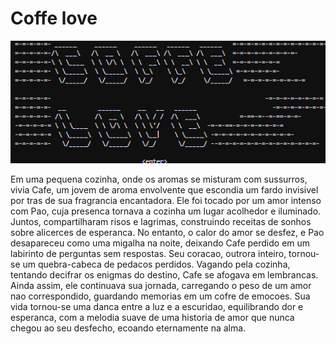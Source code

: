 # Coffe love
<img src="imagem_2024-06-27_172833136.png">

Em uma pequena cozinha, onde os aromas se misturam com sussurros, vivia Cafe, um jovem de aroma envolvente que escondia um fardo invisivel por tras de sua 
fragrancia encantadora. Ele foi tocado por um amor intenso com Pao, cuja presenca tornava a cozinha um lugar acolhedor e iluminado. Juntos, compartilharam
risos e lagrimas, construindo receitas de sonhos sobre alicerces de esperanca. No entanto, o calor do amor se desfez, e Pao desapareceu como uma migalha na
noite, deixando Cafe perdido em um labirinto de perguntas sem respostas. Seu coracao, outrora inteiro, tornou-se um quebra-cabeca de pedacos perdidos.
 Vagando pela cozinha, tentando decifrar os enigmas do destino, Cafe se afogava em lembrancas. Ainda assim, ele continuava sua jornada, carregando o peso 
de um amor nao correspondido, guardando memorias em um cofre de emocoes. Sua vida tornou-se uma danca entre a luz e a escuridao, equilibrando dor e esperanca,
com a melodia suave de uma historia de amor que nunca chegou ao seu desfecho, ecoando eternamente na alma. 
